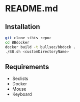 # README.md

## Installation

```bash
git clone <this repo>
cd BBdocker
docker build -t bullsec/bbdock .
./BB.sh <customDirectoryName>
```

## Requirements

- Seclists
- Docker
- Mouse
- Keyboard
